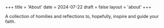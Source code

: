 +++
title = 'About'
date = 2024-07-22
draft = false
layout = 'about'
+++

A collection of homilies and reflections to, hopefully, inspire and guide your faith.
